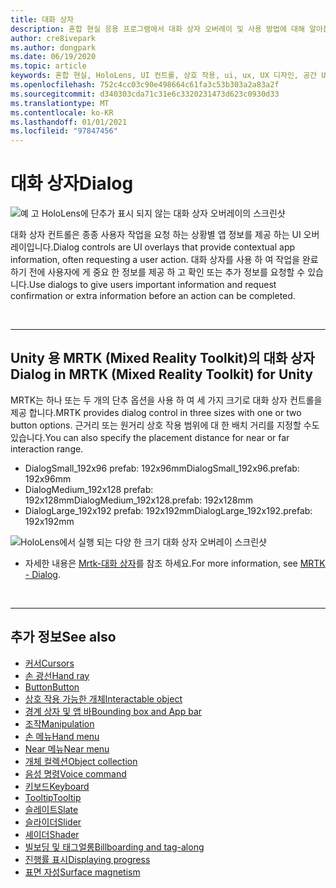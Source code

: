 ```yaml
---
title: 대화 상자
description: 혼합 현실 응용 프로그램에서 대화 상자 오버레이 및 사용 방법에 대해 알아봅니다.
author: cre8ivepark
ms.author: dongpark
ms.date: 06/19/2020
ms.topic: article
keywords: 혼합 현실, HoloLens, UI 컨트롤, 상호 작용, ui, ux, UX 디자인, 공간 UI, 공간 상호 작용, 3D UI, 3D UX, 혼합 현실 헤드셋, windows mixed reality 헤드셋, 가상 현실 헤드셋, HoloLens, MRTK, Mixed Reality Toolkit
ms.openlocfilehash: 752c4cc03c90e498664c61fa3c53b303a2a83a2f
ms.sourcegitcommit: d340303cda71c31e6c3320231473d623c0930d33
ms.translationtype: MT
ms.contentlocale: ko-KR
ms.lasthandoff: 01/01/2021
ms.locfileid: "97847456"
---
```

# <a name="dialog"></a><span data-ttu-id="e3683-104">대화 상자</span><span class="sxs-lookup"><span data-stu-id="e3683-104">Dialog</span></span>

![예 고 HoloLens에 단추가 표시 되지 않는 대화 상자 오버레이의 스크린샷](images/MRTK_UX_Dialog.jpg)

<span data-ttu-id="e3683-106">대화 상자 컨트롤은 종종 사용자 작업을 요청 하는 상황별 앱 정보를 제공 하는 UI 오버레이입니다.</span><span class="sxs-lookup"><span data-stu-id="e3683-106">Dialog controls are UI overlays that provide contextual app information, often requesting a user action.</span></span> <span data-ttu-id="e3683-107">대화 상자를 사용 하 여 작업을 완료 하기 전에 사용자에 게 중요 한 정보를 제공 하 고 확인 또는 추가 정보를 요청할 수 있습니다.</span><span class="sxs-lookup"><span data-stu-id="e3683-107">Use dialogs to give users important information and request confirmation or extra information before an action can be completed.</span></span>

<br>

---

## <a name="dialog-in-mrtk-mixed-reality-toolkit-for-unity"></a><span data-ttu-id="e3683-108">Unity 용 MRTK (Mixed Reality Toolkit)의 대화 상자</span><span class="sxs-lookup"><span data-stu-id="e3683-108">Dialog in MRTK (Mixed Reality Toolkit) for Unity</span></span>
<span data-ttu-id="e3683-109">MRTK는 하나 또는 두 개의 단추 옵션을 사용 하 여 세 가지 크기로 대화 상자 컨트롤을 제공 합니다.</span><span class="sxs-lookup"><span data-stu-id="e3683-109">MRTK provides dialog control in three sizes with one or two button options.</span></span> <span data-ttu-id="e3683-110">근거리 또는 원거리 상호 작용 범위에 대 한 배치 거리를 지정할 수도 있습니다.</span><span class="sxs-lookup"><span data-stu-id="e3683-110">You can also specify the placement distance for near or far interaction range.</span></span> 

- <span data-ttu-id="e3683-111">DialogSmall_192x96 prefab: 192x96mm</span><span class="sxs-lookup"><span data-stu-id="e3683-111">DialogSmall_192x96.prefab: 192x96mm</span></span>
- <span data-ttu-id="e3683-112">DialogMedium_192x128 prefab: 192x128mm</span><span class="sxs-lookup"><span data-stu-id="e3683-112">DialogMedium_192x128.prefab: 192x128mm</span></span>
- <span data-ttu-id="e3683-113">DialogLarge_192x192 prefab: 192x192mm</span><span class="sxs-lookup"><span data-stu-id="e3683-113">DialogLarge_192x192.prefab: 192x192mm</span></span>

![HoloLens에서 실행 되는 다양 한 크기 대화 상자 오버레이 스크린샷](images/MRTK_UX_Dialog_Types.jpg)


* <span data-ttu-id="e3683-115">자세한 내용은 [Mrtk-대화 상자](https://microsoft.github.io/MixedRealityToolkit-Unity/Assets/MRTK/SDK/Experimental/Dialog/README_Dialog.html)를 참조 하세요.</span><span class="sxs-lookup"><span data-stu-id="e3683-115">For more information, see [MRTK - Dialog](https://microsoft.github.io/MixedRealityToolkit-Unity/Assets/MRTK/SDK/Experimental/Dialog/README_Dialog.html).</span></span>

<br>

---

## <a name="see-also"></a><span data-ttu-id="e3683-116">추가 정보</span><span class="sxs-lookup"><span data-stu-id="e3683-116">See also</span></span>

* [<span data-ttu-id="e3683-117">커서</span><span class="sxs-lookup"><span data-stu-id="e3683-117">Cursors</span></span>](cursors.md)
* [<span data-ttu-id="e3683-118">손 광선</span><span class="sxs-lookup"><span data-stu-id="e3683-118">Hand ray</span></span>](point-and-commit.md)
* [<span data-ttu-id="e3683-119">Button</span><span class="sxs-lookup"><span data-stu-id="e3683-119">Button</span></span>](button.md)
* [<span data-ttu-id="e3683-120">상호 작용 가능한 개체</span><span class="sxs-lookup"><span data-stu-id="e3683-120">Interactable object</span></span>](interactable-object.md)
* [<span data-ttu-id="e3683-121">경계 상자 및 앱 바</span><span class="sxs-lookup"><span data-stu-id="e3683-121">Bounding box and App bar</span></span>](app-bar-and-bounding-box.md)
* [<span data-ttu-id="e3683-122">조작</span><span class="sxs-lookup"><span data-stu-id="e3683-122">Manipulation</span></span>](direct-manipulation.md)
* [<span data-ttu-id="e3683-123">손 메뉴</span><span class="sxs-lookup"><span data-stu-id="e3683-123">Hand menu</span></span>](hand-menu.md)
* [<span data-ttu-id="e3683-124">Near 메뉴</span><span class="sxs-lookup"><span data-stu-id="e3683-124">Near menu</span></span>](near-menu.md)
* [<span data-ttu-id="e3683-125">개체 컬렉션</span><span class="sxs-lookup"><span data-stu-id="e3683-125">Object collection</span></span>](object-collection.md)
* [<span data-ttu-id="e3683-126">음성 명령</span><span class="sxs-lookup"><span data-stu-id="e3683-126">Voice command</span></span>](voice-input.md)
* [<span data-ttu-id="e3683-127">키보드</span><span class="sxs-lookup"><span data-stu-id="e3683-127">Keyboard</span></span>](keyboard.md)
* [<span data-ttu-id="e3683-128">Tooltip</span><span class="sxs-lookup"><span data-stu-id="e3683-128">Tooltip</span></span>](tooltip.md)
* [<span data-ttu-id="e3683-129">슬레이트</span><span class="sxs-lookup"><span data-stu-id="e3683-129">Slate</span></span>](slate.md)
* [<span data-ttu-id="e3683-130">슬라이더</span><span class="sxs-lookup"><span data-stu-id="e3683-130">Slider</span></span>](slider.md)
* [<span data-ttu-id="e3683-131">셰이더</span><span class="sxs-lookup"><span data-stu-id="e3683-131">Shader</span></span>](shader.md)
* [<span data-ttu-id="e3683-132">빌보딩 및 태그얼롱</span><span class="sxs-lookup"><span data-stu-id="e3683-132">Billboarding and tag-along</span></span>](billboarding-and-tag-along.md)
* [<span data-ttu-id="e3683-133">진행률 표시</span><span class="sxs-lookup"><span data-stu-id="e3683-133">Displaying progress</span></span>](progress.md)
* [<span data-ttu-id="e3683-134">표면 자성</span><span class="sxs-lookup"><span data-stu-id="e3683-134">Surface magnetism</span></span>](surface-magnetism.md)
